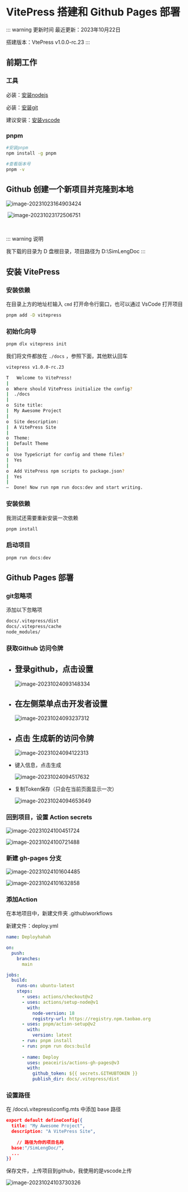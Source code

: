 # VitePress 搭建和 Github Pages 部署

::: warning 更新时间 最近更新：2023年10月22日

搭建版本：VtePress v1.0.0-rc.23
:::



## 前期工作

### 工具

必装：[安装nodejs](https://nodejs.org/)

必装：[安装git](https://git-scm.com/)

建议安装：[安装vscode](https://code.visualstudio.com/)



### pnpm

``` bash
#安装pnpm
npm install -g pnpm

#查看版本号
pnpm -v
```



## Github 创建一个新项目并克隆到本地

![image-20231023164903424](/image-20231023164903424.png)

​	![image-20231023172506751](/image-20231023172506751.png)

​	

::: warning 说明 

我下载的目录为 D 盘根目录，项目路径为 D:\SimLengDoc 
:::



## 安装 VitePress

### 安装依赖

在目录上方的地址栏输入 `cmd` 打开命令行窗口，也可以通过 VsCode 打开项目

``` bash
pnpm add -D vitepress
```

### 初始化向导

``` bash
pnpm dlx vitepress init
```

我们将文件都放在 `./docs` ，参照下面，其他默认回车

``` bash
vitepress v1.0.0-rc.23

T   Welcome to VitePress!
|
o  Where should VitePress initialize the config?
|  ./docs
|
o  Site title:
|  My Awesome Project
|
o  Site description:
|  A VitePress Site
|
o  Theme:
|  Default Theme
|
o  Use TypeScript for config and theme files?
|  Yes
|
o  Add VitePress npm scripts to package.json?
|  Yes
|
—  Done! Now run npm run docs:dev and start writing.
```



### 安装依赖

我测试还需要重新安装一次依赖

```bash
pnpm install
```



### 启动项目

``` bash
pnpm run docs:dev
```



## Github Pages 部署

### git忽略项

添加以下忽略项

```tex
docs/.vitepress/dist
docs/.vitepress/cache
node_modules/
```



### 获取Github 访问令牌

- ## 登录github，点击设置

  ![image-20231024093148334](/image-20231024093148334.png)

- ## 在左侧菜单点击开发者设置

  ![image-20231024093237312](/image-20231024093237312.png)

- ## 点击 生成新的访问令牌

  ![image-20231024094122313](/image-20231024094122313.png)

- 键入信息，点击生成

  ![image-20231024094517632](/image-20231024094517632.png)

- 复制Token保存（只会在当前页面显示一次）

  ![image-20231024094653649](/image-20231024094653649.png)

### 回到项目，设置 Action secrets

![image-20231024100451724](/image-20231024100451724.png)



![image-20231024100721488](/image-20231024100721488.png)

### 新建 gh-pages 分支

![image-20231024101604485](/image-20231024101604485.png)

![image-20231024101632858](/image-20231024101632858.png)



### 添加Action

在本地项目中，新建文件夹 .github\workflows

新建文件：deploy.yml

``` yaml
name: Deployhahah

on:
  push:
    branches:
      main

jobs:
  build:
    runs-on: ubuntu-latest
    steps:
      - uses: actions/checkout@v2
      - uses: actions/setup-node@v1
        with:
          node-version: 18
          registry-url: https://registry.npm.taobao.org
      - uses: pnpm/action-setup@v2
        with:
          version: latest
      - run: pnpm install
      - run: pnpm run docs:build
      
      - name: Deploy
        uses: peaceiris/actions-gh-pages@v3
        with:
          github_token: ${{ secrets.GITHUBTOKEN }}
          publish_dir: docs/.vitepress/dist
```

### 设置路径

在 /docs\\.vitepress\config.mts 中添加 base 路径

``` json
export default defineConfig({
  title: "My Awesome Project",
  description: "A VitePress Site",
  
    // 路径为你的项目名称
  base:"/SimLengDoc/",
  ...
})
```





保存文件，上传项目到github，我使用的是vscode上传



![image-20231024103730326](/image-20231024103730326.png)
